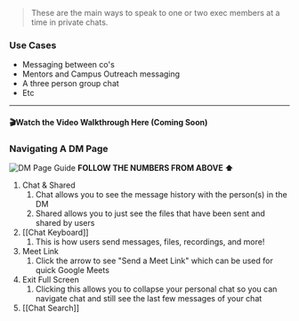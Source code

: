 > These are the main ways to speak to one or two exec members at a time in private chats. 

### Use Cases
- Messaging between co's
- Mentors and Campus Outreach messaging
- A three person group chat
- Etc

---
#### 🎬Watch the Video Walkthrough Here (Coming Soon)
### Navigating A DM Page
![DM Page Guide](DM%20Page%20Guide.png)
**FOLLOW THE NUMBERS FROM ABOVE ⬆️**
1. Chat & Shared
	1. Chat allows you to see the message history with the person(s) in the DM
	2. Shared allows you to just see the files that have been sent and shared by users
2. [[Chat Keyboard]]
	1. This is how users send messages, files, recordings, and more!
3. Meet Link
	1. Click the arrow to see "Send a Meet Link" which can be used for quick Google Meets
4. Exit Full Screen
	1. Clicking this allows you to collapse your personal chat so you can navigate chat and still see the last few messages of your chat
5. [[Chat Search]]